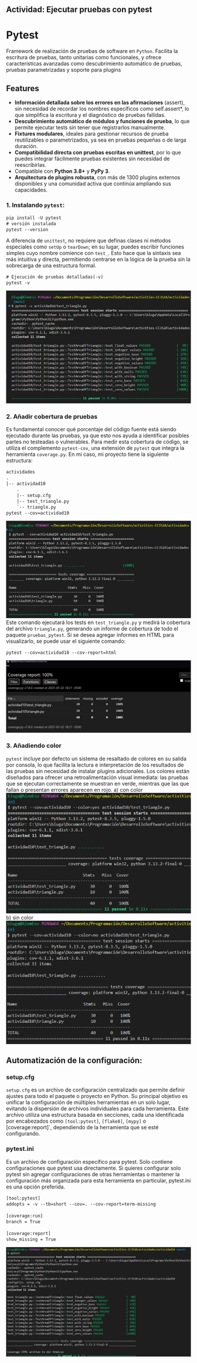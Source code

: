 ## Actividad: Ejecutar pruebas con pytest

# Pytest
Framework de realización de pruebas de software en `Python`. Facilita la escritura de pruebas, tanto unitarias como funcionales, y ofrece características avanzadas como descubrimiento automático de pruebas, pruebas parametrizadas y soporte para plugins

## Features
- **Información detallada sobre los errores en las afirmaciones** (assert), sin necesidad de recordar los nombres específicos como self.assert*, lo que simplifica la escritura y el diagnóstico de pruebas fallidas.
- **Descubrimiento automático de módulos y funciones de prueba**, lo que permite ejecutar tests sin tener que registrarlos manualmente.
- **Fixtures modulares**, ideales para gestionar recursos de prueba reutilizables o parametrizados, ya sea en pruebas pequeñas o de larga duración.
- **Compatibilidad directa con pruebas escritas en unittest**, por lo que puedes integrar fácilmente pruebas existentes sin necesidad de reescribirlas.
- Compatible con **Python 3.8+** y **PyPy 3**.
- **Arquitectura de plugins robusta**, con más de 1300 plugins externos disponibles y una comunidad activa que continúa ampliando sus capacidades.

### 1. Instalando `pytest`:
```
pip install -U pytest
# versión instalada
pytest --version
```
A diferencia de `unittest`, no requiere que definas clases ni métodos especiales como `setUp` o `tearDown`; en su lugar, puedes escribir funciones simples cuyo nombre comience con `test_`. Esto hace que la sintaxis sea más intuitiva y directa, permitiendo centrarse en la lógica de la prueba sin la sobrecarga de una estructura formal.
```
# Ejecución de pruebas detalladas(-v)
pytest -v
```
![](img/image.png)

### 2. Añadir cobertura de pruebas
Es fundamental conocer qué porcentaje del código fuente está siendo ejecutado durante las pruebas, ya que esto nos ayuda a identificar posibles partes no testeadas o vulnerables. Para medir esta cobertura de código, se utiliza el complemento `pytest-cov`, una extensión de `pytest` que integra la herramienta `coverage.py`.
En mi caso, mi proyecto tiene la siguiente estructura:
```
actividades
.
|-- actividad10
    .
    |-- setup.cfg
    |-- test_triangle.py
    `-- triangle.py
pytest --cov=actividad10
```
![](img/image2.png)
Este comando ejecutará los tests en `test_triangle.py` y medirá la cobertura del archivo `triangle.py`, generando un informe de cobertura de todo el paquete `pruebas_pytest`.
Si se desea agregar informes en HTML para visualizarlo, se puede usar el siguiente comando:
```
pytest --cov=actividad10 --cov-report=html
```
![](img/image3.png)

### 3. Añadiendo color
`pytest` incluye por defecto un sistema de resaltado de colores en su salida por consola, lo que facilita la lectura e interpretación de los resultados de las pruebas sin necesidad de instalar plugins adicionales. Los colores están diseñados para ofrecer una retroalimentación visual inmediata: las pruebas que se ejecutan correctamente se muestran en verde, mientras que las que fallan o presentan errores aparecen en rojo.
a) con color
![](img/image4.png)
b) sin color
![](img/image5.png)

## Automatización de la configuración: 
### setup.cfg
`setup.cfg` es un archivo de configuración centralizado que permite definir ajustes para todo el paquete o proyecto en Python. Su principal objetivo es unificar la configuración de múltiples herramientas en un solo lugar, evitando la dispersión de archivos individuales para cada herramienta.
Este archivo utiliza una estructura basada en secciones, cada una identificada por encabezados como `[tool:pytest]`, `[flake8]`, `[mypy]` o [coverage:report]`, dependiendo de la herramienta que se esté configurando.

### pytest.ini
Es un archivo de configuración específico para pytest. Solo contiene configuraciones que pytest usa directamente.
Si quieres configurar solo pytest sin agregar configuraciones de otras herramientas o mantener la configuración más organizada para esta herramienta en particular, pytest.ini es una opción preferida.
```
[tool:pytest]
addopts = -v --tb=short --cov=. --cov-report=term-missing

[coverage:run]
branch = True

[coverage:report]
show_missing = True
```
![](img/image6.png)

